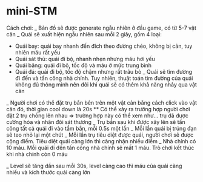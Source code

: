 # mini-STM


Cách chơi:
_ Bản đồ sẽ được generate ngẫu nhiên ở đầu game, có từ 5-7 vật cản
_ Quái sẽ xuất hiện ngẫu nhiên sau mỗi 2 giây, gồm 4 loại:
+ Quái bay: quái bay nhanh đến đích theo đường chéo, không bị cản, tuy nhiên máu rất yếu
+ Quái sát thủ: quái đi bộ, nhanh nhẹn nhưng máu hơi yếu
+ Quái băng: quái đi bộ, tốc độ và máu ở mức trung bình
+ Quái đá: quái đi bộ, tốc độ chậm nhưng rất trâu bò
_ Quái sẽ tìm đường đi đến và tấn công nhà chính. Tuy nhiên, thuật toán tìm đường của quái không đủ thông minh nên đôi khi quái sẽ có thêm khả năng nhảy qua vật cản

_ Người chơi có thể đặt trụ bắn bên trên một vật cản bằng cách click vào vật cản đó, thời gian cool down là 20s
** Có thể xảy ra trường hợp người chơi đặt 2 trụ chồng lên nhau => trường hợp này có thể xem như... trụ đã được cường hóa và nhân đôi sát thương
_ Trụ bắn sau khi được xây lên sẽ tấn công tất cả quái đi vào tầm bắn, mỗi 0.5s một lần
_ Mỗi lần quái bị trúng đạn sẽ teo nhỏ lại một chút
_ Mỗi lần trụ tiêu diệt được quái, người chơi sẽ được cộng điểm. Tiêu diệt quái càng lớn thì càng nhận nhiều điểm
_ Nhà chính có 10 máu. Mỗi quái đi đến tấn công nhà chính sẽ mất 1 máu. Trò chơi kết thúc khi nhà chính còn 0 máu

_ Level sẽ tăng dần sau mỗi 30s, level càng cao thì máu của quái càng nhiều và kích thước quái càng lớn